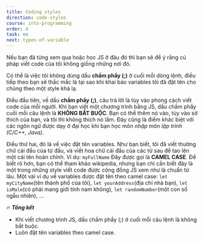```yaml
---
title: Coding styles
direction: code-styles
course: into-programming
order: 4
task: no
next: types-of-variable
---
```


Nếu bạn đã từng xem qua hoặc học JS ở đâu đó thì bạn sẽ để ý rằng cú pháp viết code của tôi không giống những nơi đó.

Có thể là việc tôi không dùng dấu **chấm phẩy (;)** ở cuối mỗi dòng lệnh, điều tiếp theo bạn sẽ thắc mắc là tại sao khi khai báo variables tôi đã đặt tên cho chúng theo một style khá lạ.

Điều đầu tiên, về dấu **chấm phẩy (;)**, câu trả lời là tùy vào phong cách viết code của mỗi người. Khi bạn viết một chương trình bằng JS, dấu chấm phẩy cuối mỗi câu lệnh là **KHÔNG BẮT BUỘC**. Bạn có thể thêm nó vào, tùy vào sở thích của bạn, và tôi thì không thích nó lắm. Đây cũng là điểm khác biệt với các ngôn ngữ được dạy ở đại học khi bạn học môn _nhập môn lập trình (C/C++, Java)_.

Điều thứ hai, đó là về việc đặt tên variables. Như bạn biết, tôi đã viết thường chữ cái đầu của từ đầu, và viết hoa chữ cái đầu của các từ sau để tao lên một cái tên hoàn chỉnh. Ví dụ: `myFullName`
Đây được gọi là **CAMEL CASE**. Để biết rõ hơn, bạn có thể tham khảo wikipedia, nhưng bạn chỉ cần biết đây là một trong những style viết code được cộng đồng JS xem như là chuẩn từ lâu. Một vài ví dụ về variables được đặt tên theo camel case: `let myCityName`(tên thành phố của tôi), `let yourAddress`(địa chỉ nhà bạn), `let isMale`(có phải mang giới tính nam không), `let randomNumber`(một con số ngẫu nhiên), ...

🔥 **_Tổng kết_**

-   Khi viết chương trình JS, dấu chấm phẩy (;) ở cuối mỗi câu lệnh là không bắt buộc.
-   Luôn đặt tên variables theo camel case.
